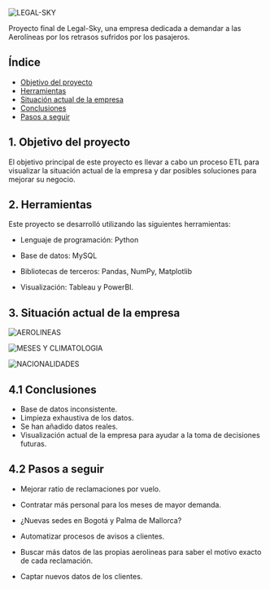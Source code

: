 ![LEGAL-SKY](https://github.com/crisgo-data/Legal-Sky/blob/main/im%C3%A1genes/portada.JPG)


Proyecto final de Legal-Sky, una empresa dedicada a demandar a las Aerolíneas por los retrasos sufridos por los pasajeros.


## Índice

- [Objetivo del proyecto](#objetivo-del-proyecto)
- [Herramientas](#herramientas)
- [Situación actual de la empresa](#situación-actual-de-la-empresa)
- [Conclusiones](#conclusiones)
- [Pasos a seguir](#pasos-a-seguir)


## 1. Objetivo del proyecto

El objetivo principal de este proyecto es llevar a cabo un proceso ETL para visualizar la situación actual de la empresa y dar posibles soluciones para mejorar su negocio.


## 2. Herramientas

Este proyecto se desarrolló utilizando las siguientes herramientas:

- Lenguaje de programación: Python

- Base de datos: MySQL

- Bibliotecas de terceros: Pandas, NumPy, Matplotlib

- Visualización: Tableau y PowerBI.



## 3. Situación actual de la empresa


![AEROLINEAS](https://github.com/crisgo-data/Legal-Sky/blob/main/im%C3%A1genes/diapositiva1.JPG)


![MESES Y CLIMATOLOGIA](https://github.com/crisgo-data/Legal-Sky/blob/main/im%C3%A1genes/diapositiva%202.JPG)


![NACIONALIDADES](https://github.com/crisgo-data/Legal-Sky/blob/main/im%C3%A1genes/diapositiva%203.JPG)




## 4.1 Conclusiones

- Base de datos inconsistente. 
- Limpieza exhaustiva de los datos.
- Se han añadido datos reales.
- Visualización actual de la empresa para ayudar a la toma de decisiones futuras.




## 4.2 Pasos a seguir

- Mejorar ratio de reclamaciones por vuelo.

- Contratar más personal para los meses de mayor demanda.

- ¿Nuevas sedes en Bogotá y Palma de Mallorca?

- Automatizar procesos de avisos a clientes.

- Buscar más datos de las propias aerolineas para saber el motivo exacto de cada reclamación.

- Captar nuevos datos de los clientes.

